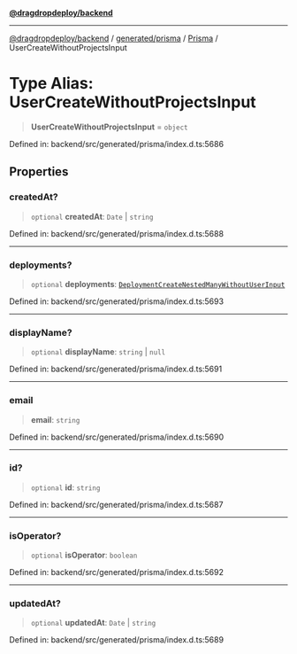 [**@dragdropdeploy/backend**](../../../../../README.md)

***

[@dragdropdeploy/backend](../../../../../README.md) / [generated/prisma](../../../README.md) / [Prisma](../README.md) / UserCreateWithoutProjectsInput

# Type Alias: UserCreateWithoutProjectsInput

> **UserCreateWithoutProjectsInput** = `object`

Defined in: backend/src/generated/prisma/index.d.ts:5686

## Properties

### createdAt?

> `optional` **createdAt**: `Date` \| `string`

Defined in: backend/src/generated/prisma/index.d.ts:5688

***

### deployments?

> `optional` **deployments**: [`DeploymentCreateNestedManyWithoutUserInput`](DeploymentCreateNestedManyWithoutUserInput.md)

Defined in: backend/src/generated/prisma/index.d.ts:5693

***

### displayName?

> `optional` **displayName**: `string` \| `null`

Defined in: backend/src/generated/prisma/index.d.ts:5691

***

### email

> **email**: `string`

Defined in: backend/src/generated/prisma/index.d.ts:5690

***

### id?

> `optional` **id**: `string`

Defined in: backend/src/generated/prisma/index.d.ts:5687

***

### isOperator?

> `optional` **isOperator**: `boolean`

Defined in: backend/src/generated/prisma/index.d.ts:5692

***

### updatedAt?

> `optional` **updatedAt**: `Date` \| `string`

Defined in: backend/src/generated/prisma/index.d.ts:5689
